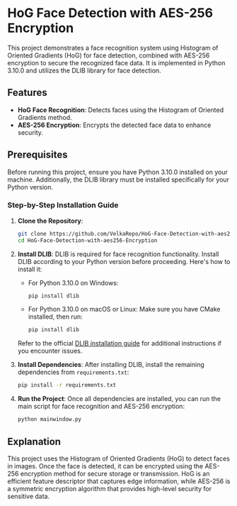 
# HoG Face Detection with AES-256 Encryption

This project demonstrates a face recognition system using Histogram of Oriented Gradients (HoG) for face detection, combined with AES-256 encryption to secure the recognized face data. It is implemented in Python 3.10.0 and utilizes the DLIB library for face detection.

## Features
- **HoG Face Recognition**: Detects faces using the Histogram of Oriented Gradients method.
- **AES-256 Encryption**: Encrypts the detected face data to enhance security.
  
## Prerequisites
Before running this project, ensure you have Python 3.10.0 installed on your machine. Additionally, the DLIB library must be installed specifically for your Python version.

### Step-by-Step Installation Guide

1. **Clone the Repository**:
   ```bash
   git clone https://github.com/VelkaRepo/HoG-Face-Detection-with-aes256-Encryption.git
   cd HoG-Face-Detection-with-aes256-Encryption
   ```

2. **Install DLIB**:
   DLIB is required for face recognition functionality. Install DLIB according to your Python version before proceeding. Here's how to install it:
   
   - For Python 3.10.0 on Windows:
     ```bash
     pip install dlib
     ```
   
   - For Python 3.10.0 on macOS or Linux:
     Make sure you have CMake installed, then run:
     ```bash
     pip install dlib
     ```
   
   Refer to the official [DLIB installation guide](http://dlib.net/compile.html) for additional instructions if you encounter issues.

3. **Install Dependencies**:
   After installing DLIB, install the remaining dependencies from `requirements.txt`:
   ```bash
   pip install -r requirements.txt
   ```

4. **Run the Project**:
   Once all dependencies are installed, you can run the main script for face recognition and AES-256 encryption:
   ```bash
   python mainwindow.py
   ```


## Explanation
This project uses the Histogram of Oriented Gradients (HoG) to detect faces in images. Once the face is detected, it can be encrypted using the AES-256 encryption method for secure storage or transmission. HoG is an efficient feature descriptor that captures edge information, while AES-256 is a symmetric encryption algorithm that provides high-level security for sensitive data.
